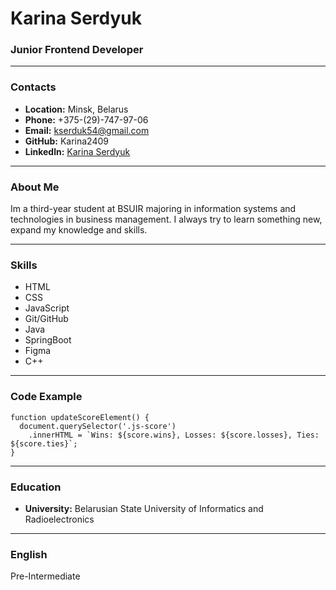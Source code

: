 # Karina Serdyuk
### Junior Frontend Developer
-----
### Contacts
* **Location:** Minsk, Belarus
* **Phone:** +375-(29)-747-97-06
* **Email:** kserduk54@gmail.com
* **GitHub:** Karina2409
* **Linkedln:** [Karina Serdyuk](https://www.linkedin.com/in/karina-serdyuk-4a7722255?utm_source=share&utm_campaign=share_via&utm_content=profile&utm_medium=android_app)
-----
### About Me

Im a third-year student at BSUIR majoring in information systems and technologies in business management. I always try to learn something new, expand my knowledge and skills.

-----
### Skills
* HTML
* CSS
* JavaScript
* Git/GitHub
* Java
* SpringBoot
* Figma
* C++
-----
### Code Example
```
function updateScoreElement() {
  document.querySelector('.js-score')
    .innerHTML = `Wins: ${score.wins}, Losses: ${score.losses}, Ties: ${score.ties}`;
}
```
-----
### Education
* **University:** Belarusian State University of Informatics and Radioelectronics
-----
### English
Pre-Intermediate